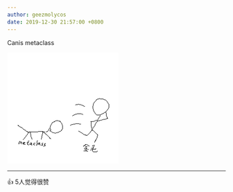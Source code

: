 ```yaml
---
author: geezmolycos
date: 2019-12-30 21:57:00 +0800
---
```


Canis metaclass

![](/assets/images/qq-zone/2019-12-30-metaclass.png)

---
👍 5人觉得很赞

